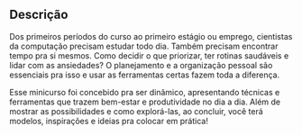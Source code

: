 ## Descrição

Dos primeiros períodos do curso ao primeiro estágio ou emprego, cientistas da computação precisam estudar todo dia. Também precisam encontrar tempo pra si mesmos. Como decidir o que priorizar, ter rotinas saudáveis e lidar com as ansiedades? O planejamento e a organização pessoal são essenciais pra isso e usar as ferramentas certas fazem toda a diferença.

Esse minicurso foi concebido pra ser dinâmico, apresentando técnicas e ferramentas que trazem bem-estar e produtividade no dia a dia. Além de mostrar as possibilidades e como explorá-las, ao concluir, você terá modelos, inspirações e ideias pra colocar em prática!
